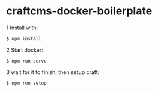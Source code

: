 # craftcms-docker-boilerplate

1 Install with:

`$ npm install`

2 Start docker:

`$ npm run serve`

3 wait for it to finish, then setup craft:

`$ npm run setup`
